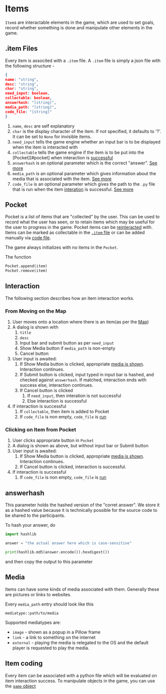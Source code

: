 # Items

`Item`s are interactable elements in the game, which are used to set goals, record whether something is done and manipulate other elements in the game.

## .item Files

Every item is associted with a `.item` file. A `.item` file is simply a json file with the following structure - 

```json
{
name: "string",
desc: "string",
char: "string",
need_input: boolean,
collectable: boolean,
answerhash: "[string]",
media_path: "[string]",
code_file: "[string]"
}
```

1. `name`, `desc` are self explanatory
2. `char` is the display character of the item. If not specified, it defaults to '?'. It can be set to `None` for invisible items.
3. `need_input` tells the game engine whether an input bar is to be displayed when the item is interacted with
4. `collectable` tells the game engine if the item is to be put into the [Pocket][#pocket] when interaction is [successful](#interaction)
5. `answerhash` is an optional parameter which is the correct "answer". [See more](#answerhash)
6. `media_path` is an optional parameter which gives information about the media that is associated with the item. [See more](#media)
7. `code_file` is an optional parameter which gives the path to the `.py` file that is run when the item [interation](#interaction) is successful. [See more](#item-coding)


## Pocket

Pocket is a list of items that are "collected" by the user. This can be used to record what the user has seen, or to retain items which may be useful for the user to progress in the game. Pocket items can be [reinteracted](#interaction) with. Items can be marked as collectable in the [`.item` file](#.item-files) or can be added manually via [code file](#item-coding).

The game always initializes with no items in the `Pocket`.

The function

```py
Pocket.append(item)
Pocket.remove(item)
```

## Interaction

The following section describes how an item interaction works.

### From Moving on the Map

1. User moves onto a location where there is an item(as per the [Map]("./maps"))
2. A dialog is shown with 
    1. `title`
    2. `desc`
    3. Input bar and submit button as per `need_input`
    4. Show Media button if `media_path` is non-empty
    5. Cancel button
3. User input is awaited:
    1. If Show Media button is clicked, appropriate [media is shown](#media). Interaction continues.
    2. If Submit button is clicked, input typed in input bar is hashed, and checked against `answerhash`. If matched, interaction ends with success else, interaction continues.
    3. If Cancel button is clicked
        1. If `need_input`, then interation is not successful
        2. Else interaction is successful
4. If interaction is successful
    1. If `collectable`, then item is added to Pocket
    2. If `code_file` is non empty, `code_file` is [run](#item-coding)

### Clicking on Item from Pocket

1. User clicks appropriate button in `Pocket`
2. A dialog is shown as above, but without input bar or Submit button
3. User input is awaited:
    1. If Show Media button is clicked, appropriate [media is shown](#media). Interaction continues.
    2. If Cancel button is clicked, interaction is successful.
4. If interaction is successful
    1. If `code_file` is non empty, `code_file` is [run](#item-coding)

## answerhash

This parameter holds the hashed version of the "corret answer". We store it as a hashed value because it is technically possible for the source code to be shared to the participants.

To hash your answer, do 

```python
import hashlib

answer = "the actual answer here which is case-sensitive"

print(hashlib.md5(answer.encode()).hexdigest())
```
and then copy the output to this parameter

## Media

Items can have some kinds of media associated with them. Generally these are pictures or links to websites.

Every `media_path` entry should look like this

`mediatype::path/to/media`

Supported mediatypes are:
- `image` - shown as a popup in a Pillow frame
- `link` - a link to something on the internet
- `external` - playing the media is relegated to the OS and the default player is requested to play the media.

## Item coding

Every item can be associated with a python file which will be evaluated on item interaction success. To manipulate objects in the game, you can use the [`game` object](game.md)

